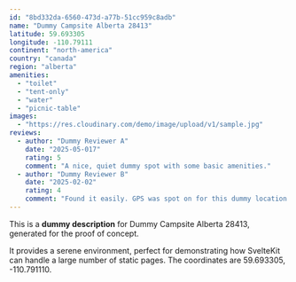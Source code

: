 ```yaml
---
id: "8bd332da-6560-473d-a77b-51cc959c8adb"
name: "Dummy Campsite Alberta 28413"
latitude: 59.693305
longitude: -110.79111
continent: "north-america"
country: "canada"
region: "alberta"
amenities:
  - "toilet"
  - "tent-only"
  - "water"
  - "picnic-table"
images:
  - "https://res.cloudinary.com/demo/image/upload/v1/sample.jpg"
reviews:
  - author: "Dummy Reviewer A"
    date: "2025-05-017"
    rating: 5
    comment: "A nice, quiet dummy spot with some basic amenities."
  - author: "Dummy Reviewer B"
    date: "2025-02-02"
    rating: 4
    comment: "Found it easily. GPS was spot on for this dummy location."
---
```


This is a **dummy description** for Dummy Campsite Alberta 28413, generated for the proof of concept.

It provides a serene environment, perfect for demonstrating how SvelteKit can handle a large number of static pages. The coordinates are 59.693305, -110.791110.
